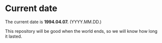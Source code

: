 # Current date

The current date is **1994.04.07.** (YYYY.MM.DD.)

This repository will be good when the world ends, so we will know how long it lasted.